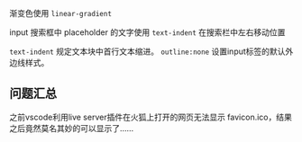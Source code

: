 渐变色使用 `linear-gradient`

input 搜索框中 placeholder 的文字使用 `text-indent` 在搜索栏中左右移动位置

`text-indent` 规定文本块中首行文本缩进。
`outline:none` 设置input标签的默认外边线样式。



## 问题汇总

之前vscode利用live server插件在火狐上打开的网页无法显示 favicon.ico，结果之后竟然莫名其妙的可以显示了……